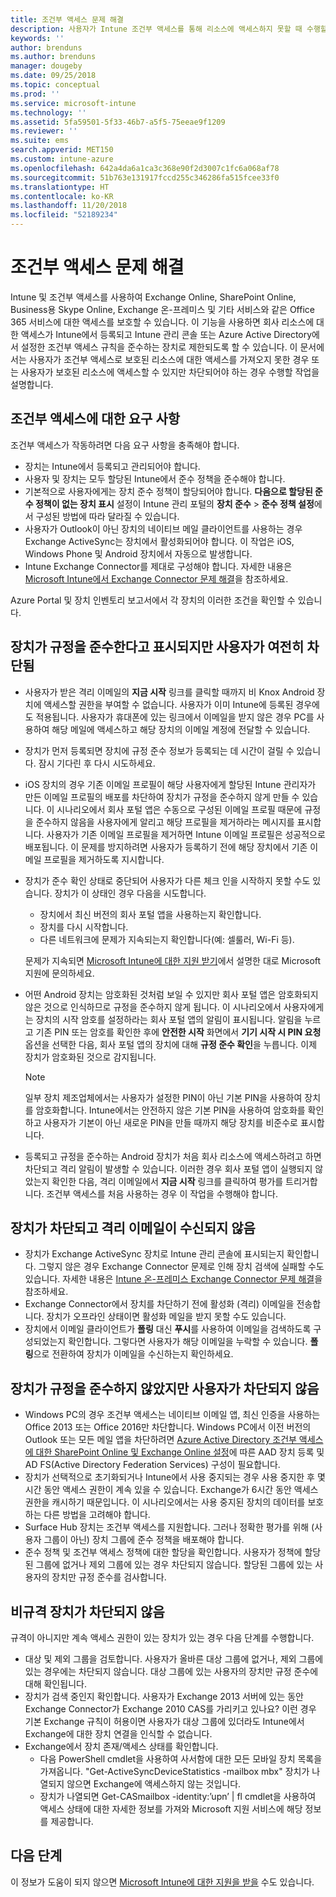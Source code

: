 ```yaml
---
title: 조건부 액세스 문제 해결
description: 사용자가 Intune 조건부 액세스를 통해 리소스에 액세스하지 못할 때 수행할 작업입니다.
keywords: ''
author: brenduns
ms.author: brenduns
manager: dougeby
ms.date: 09/25/2018
ms.topic: conceptual
ms.prod: ''
ms.service: microsoft-intune
ms.technology: ''
ms.assetid: 5fa59501-5f33-46b7-a5f5-75eeae9f1209
ms.reviewer: ''
ms.suite: ems
search.appverid: MET150
ms.custom: intune-azure
ms.openlocfilehash: 642a4da6a1ca3c368e90f2d3007c1fc6a068af78
ms.sourcegitcommit: 51b763e131917fccd255c346286fa515fcee33f0
ms.translationtype: HT
ms.contentlocale: ko-KR
ms.lasthandoff: 11/20/2018
ms.locfileid: "52189234"
---
```

# <a name="troubleshoot-conditional-access"></a>조건부 액세스 문제 해결

Intune 및 조건부 액세스를 사용하여 Exchange Online, SharePoint Online, Business용 Skype Online, Exchange 온-프레미스 및 기타 서비스와 같은 Office 365 서비스에 대한 액세스를 보호할 수 있습니다. 이 기능을 사용하면 회사 리소스에 대한 액세스가 Intune에서 등록되고 Intune 관리 콘솔 또는 Azure Active Directory에서 설정한 조건부 액세스 규칙을 준수하는 장치로 제한되도록 할 수 있습니다. 이 문서에서는 사용자가 조건부 액세스로 보호된 리소스에 대한 액세스를 가져오지 못한 경우 또는 사용자가 보호된 리소스에 액세스할 수 있지만 차단되어야 하는 경우 수행할 작업을 설명합니다.

## <a name="requirements-for-conditional-access"></a>조건부 액세스에 대한 요구 사항

조건부 액세스가 작동하려면 다음 요구 사항을 충족해야 합니다.

- 장치는 Intune에서 등록되고 관리되어야 합니다.
- 사용자 및 장치는 모두 할당된 Intune에서 준수 정책을 준수해야 합니다.
- 기본적으로 사용자에게는 장치 준수 정책이 할당되어야 합니다. **다음으로 할당된 준수 정책이 없는 장치 표시** 설정이 Intune 관리 포털의 **장치 준수** > **준수 정책 설정**에서 구성된 방법에 따라 달라질 수 있습니다.
-   사용자가 Outlook이 아닌 장치의 네이티브 메일 클라이언트를 사용하는 경우 Exchange ActiveSync는 장치에서 활성화되어야 합니다. 이 작업은 iOS, Windows Phone 및 Android 장치에서 자동으로 발생합니다.
-   Intune Exchange Connector를 제대로 구성해야 합니다. 자세한 내용은 [Microsoft Intune에서 Exchange Connector 문제 해결](troubleshoot-exchange-connector.md)을 참조하세요.

Azure Portal 및 장치 인벤토리 보고서에서 각 장치의 이러한 조건을 확인할 수 있습니다.

## <a name="devices-appear-compliant-but-users-are-still-blocked"></a>장치가 규정을 준수한다고 표시되지만 사용자가 여전히 차단됨

- 사용자가 받은 격리 이메일의 **지금 시작** 링크를 클릭할 때까지 비 Knox Android 장치에 액세스할 권한을 부여할 수 없습니다. 사용자가 이미 Intune에 등록된 경우에도 적용됩니다. 사용자가 휴대폰에 있는 링크에서 이메일을 받지 않은 경우 PC를 사용하여 해당 메일에 액세스하고 해당 장치의 이메일 계정에 전달할 수 있습니다.
- 장치가 먼저 등록되면 장치에 규정 준수 정보가 등록되는 데 시간이 걸릴 수 있습니다. 잠시 기다린 후 다시 시도하세요.
- iOS 장치의 경우 기존 이메일 프로필이 해당 사용자에게 할당된 Intune 관리자가 만든 이메일 프로필의 배포를 차단하여 장치가 규정을 준수하지 않게 만들 수 있습니다. 이 시나리오에서 회사 포털 앱은 수동으로 구성된 이메일 프로필 때문에 규정을 준수하지 않음을 사용자에게 알리고 해당 프로필을 제거하라는 메시지를 표시합니다. 사용자가 기존 이메일 프로필을 제거하면 Intune 이메일 프로필은 성공적으로 배포됩니다. 이 문제를 방지하려면 사용자가 등록하기 전에 해당 장치에서 기존 이메일 프로필을 제거하도록 지시합니다.
- 장치가 준수 확인 상태로 중단되어 사용자가 다른 체크 인을 시작하지 못할 수도 있습니다. 장치가 이 상태인 경우 다음을 시도합니다.
  - 장치에서 최신 버전의 회사 포털 앱을 사용하는지 확인합니다.
  - 장치를 다시 시작합니다.
  - 다른 네트워크에 문제가 지속되는지 확인합니다(예: 셀룰러, Wi-Fi 등).

  문제가 지속되면 [Microsoft Intune에 대한 지원 받기](get-support.md)에서 설명한 대로 Microsoft 지원에 문의하세요.
- 어떤 Android 장치는 암호화된 것처럼 보일 수 있지만 회사 포털 앱은 암호화되지 않은 것으로 인식하므로 규정을 준수하지 않게 됩니다. 이 시나리오에서 사용자에게는 장치의 시작 암호를 설정하라는 회사 포털 앱의 알림이 표시됩니다. 알림을 누르고 기존 PIN 또는 암호를 확인한 후에 **안전한 시작** 화면에서 **기기 시작 시 PIN 요청** 옵션을 선택한 다음, 회사 포털 앱의 장치에 대해 **규정 준수 확인**을 누릅니다. 이제 장치가 암호화된 것으로 감지됩니다. 
  > [!NOTE]
  > 일부 장치 제조업체에서는 사용자가 설정한 PIN이 아닌 기본 PIN을 사용하여 장치를 암호화합니다. Intune에서는 안전하지 않은 기본 PIN을 사용하여 암호화를 확인하고 사용자가 기본이 아닌 새로운 PIN을 만들 때까지 해당 장치를 비준수로 표시합니다.
- 등록되고 규정을 준수하는 Android 장치가 처음 회사 리소스에 액세스하려고 하면 차단되고 격리 알림이 발생할 수 있습니다. 이러한 경우 회사 포털 앱이 실행되지 않았는지 확인한 다음, 격리 이메일에서 **지금 시작** 링크를 클릭하여 평가를 트리거합니다. 조건부 액세스를 처음 사용하는 경우 이 작업을 수행해야 합니다.

## <a name="devices-are-blocked-and-no-quarantine-email-is-received"></a>장치가 차단되고 격리 이메일이 수신되지 않음

- 장치가 Exchange ActiveSync 장치로 Intune 관리 콘솔에 표시되는지 확인합니다. 그렇지 않은 경우 Exchange Connector 문제로 인해 장치 검색에 실패할 수도 있습니다. 자세한 내용은 [Intune 온-프레미스 Exchange Connector 문제 해결](troubleshoot-exchange-connector.md)을 참조하세요.
- Exchange Connector에서 장치를 차단하기 전에 활성화 (격리) 이메일을 전송합니다. 장치가 오프라인 상태이면 활성화 메일을 받지 못할 수도 있습니다. 
- 장치에서 이메일 클라이언트가 **폴링** 대신 **푸시**를 사용하여 이메일을 검색하도록 구성되었는지 확인합니다. 그렇다면 사용자가 해당 이메일을 누락할 수 있습니다. **폴링**으로 전환하여 장치가 이메일을 수신하는지 확인하세요.

## <a name="devices-are-noncompliant-but-users-are-not-blocked"></a>장치가 규정을 준수하지 않았지만 사용자가 차단되지 않음

- Windows PC의 경우 조건부 액세스는 네이티브 이메일 앱, 최신 인증을 사용하는 Office 2013 또는 Office 2016만 차단합니다. Windows PC에서 이전 버전의 Outlook 또는 모든 메일 앱을 차단하려면 [Azure Active Directory 조건부 액세스에 대한 SharePoint Online 및 Exchange Online 설정](https://docs.microsoft.com/azure/active-directory/active-directory-conditional-access-no-modern-authentication)에 따른 AAD 장치 등록 및 AD FS(Active Directory Federation Services) 구성이 필요합니다. 
- 장치가 선택적으로 초기화되거나 Intune에서 사용 중지되는 경우 사용 중지한 후 몇 시간 동안 액세스 권한이 계속 있을 수 있습니다. Exchange가 6시간 동안 액세스 권한을 캐시하기 때문입니다. 이 시나리오에서는 사용 중지된 장치의 데이터를 보호하는 다른 방법을 고려해야 합니다.
- Surface Hub 장치는 조건부 액세스를 지원합니다. 그러나 정확한 평가를 위해 (사용자 그룹이 아닌) 장치 그룹에 준수 정책을 배포해야 합니다.
- 준수 정책 및 조건부 액세스 정책에 대한 할당을 확인합니다. 사용자가 정책에 할당된 그룹에 없거나 제외 그룹에 있는 경우 차단되지 않습니다. 할당된 그룹에 있는 사용자의 장치만 규정 준수를 검사합니다.

## <a name="noncompliant-device-is-not-blocked"></a>비규격 장치가 차단되지 않음

규격이 아니지만 계속 액세스 권한이 있는 장치가 있는 경우 다음 단계를 수행합니다.
- 대상 및 제외 그룹을 검토합니다. 사용자가 올바른 대상 그룹에 없거나, 제외 그룹에 있는 경우에는 차단되지 않습니다. 대상 그룹에 있는 사용자의 장치만 규정 준수에 대해 확인됩니다.
- 장치가 검색 중인지 확인합니다. 사용자가 Exchange 2013 서버에 있는 동안 Exchange Connector가 Exchange 2010 CAS를 가리키고 있나요? 이런 경우 기본 Exchange 규칙이 허용이면 사용자가 대상 그룹에 있더라도 Intune에서 Exchange에 대한 장치 연결을 인식할 수 없습니다.
- Exchange에서 장치 존재/액세스 상태를 확인합니다.
  - 다음 PowerShell cmdlet을 사용하여 사서함에 대한 모든 모바일 장치 목록을 가져옵니다. "Get-ActiveSyncDeviceStatistics -mailbox mbx" 장치가 나열되지 않으면 Exchange에 액세스하지 않는 것입니다.
  - 장치가 나열되면 Get-CASmailbox -identity:’upn’ | fl cmdlet을 사용하여 액세스 상태에 대한 자세한 정보를 가져와 Microsoft 지원 서비스에 해당 정보를 제공합니다.

## <a name="next-steps"></a>다음 단계
이 정보가 도움이 되지 않으면 [Microsoft Intune에 대한 지원을 받을](get-support.md) 수도 있습니다.
